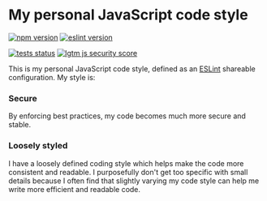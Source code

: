 # My personal JavaScript code style

[![npm version](https://img.shields.io/npm/v/@atjn/eslint-config?style=flat-square)](https://www.npmjs.com/package/@atjn/eslint-config)
[![eslint version](https://img.shields.io/npm/dependency-version/@atjn/eslint-config/peer/eslint?style=flat-square&label=eslint)](https://www.npmjs.com/package/@atjn/eslint-config?activeTab=dependencies)

[![tests status](https://img.shields.io/github/workflow/status/atjn/eslint-config/Code%20quality?style=flat-square&label=tests)](https://github.com/atjn/eslint-config/actions/workflows/code-quality.yml)
[![lgtm js security score](https://img.shields.io/lgtm/grade/javascript/g/atjn/eslint-config.svg?style=flat-square&logo=lgtm&label=security%20score)](https://lgtm.com/projects/g/atjn/eslint-config/context:javascript)

This is my personal JavaScript code style, defined as an [ESLint](https://eslint.org/) shareable configuration. My style is:

### Secure
By enforcing best practices, my code becomes much more secure and stable.
### Loosely styled
I have a loosely defined coding style which helps make the code more consistent and readable. I purposefully don't get too specific with small details because I often find that slightly varying my code style can help me write more efficient and readable code.
